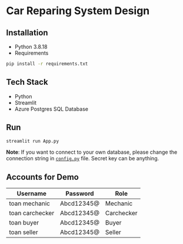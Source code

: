 # Car Reparing System Design

## Installation
- Python 3.8.18
- Requirements
```bash
pip install -r requirements.txt
```

## Tech Stack
- Python
- Streamlit
- Azure Postgres SQL Database

## Run
```bash
streamlit run App.py
```

**Note**: If you want to connect to your own database, please change the connection string in [`config.py`](config.py) file. Secret key can be anything.

## Accounts for Demo
| Username | Password | Role |
|----------|----------|------|
| toan mechanic | Abcd12345@ | Mechanic |
| toan carchecker | Abcd12345@ | Carchecker |
| toan buyer | Abcd12345@ | Buyer |
| toan seller | Abcd12345@ | Seller |